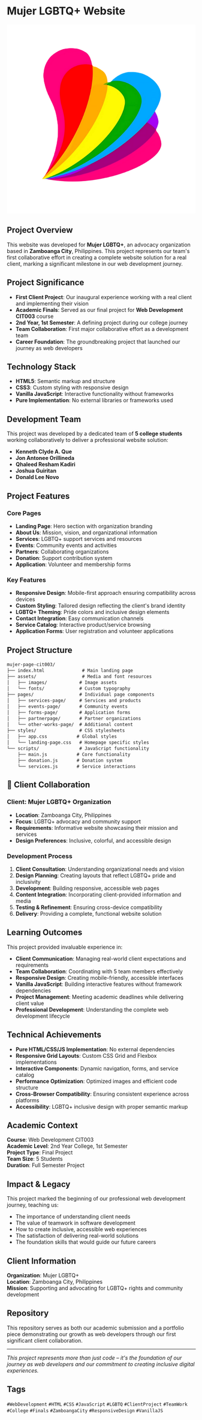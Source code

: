 # Mujer LGBTQ+ Website

![Mujer Logo](assets/images/global/logo2.png)

## Project Overview

This website was developed for **Mujer LGBTQ+**, an advocacy organization based in **Zamboanga City**, Philippines. This project represents our team's first collaborative effort in creating a complete website solution for a real client, marking a significant milestone in our web development journey.

## Project Significance

- **First Client Project**: Our inaugural experience working with a real client and implementing their vision
- **Academic Finals**: Served as our final project for **Web Development CIT003** course
- **2nd Year, 1st Semester**: A defining project during our college journey
- **Team Collaboration**: First major collaborative effort as a development team
- **Career Foundation**: The groundbreaking project that launched our journey as web developers

## Technology Stack

- **HTML5**: Semantic markup and structure
- **CSS3**: Custom styling with responsive design
- **Vanilla JavaScript**: Interactive functionality without frameworks
- **Pure Implementation**: No external libraries or frameworks used

## Development Team

This project was developed by a dedicated team of **5 college students** working collaboratively to deliver a professional website solution:

- **Kenneth Clyde A. Que**
- **Jon Antonee Orillineda**
- **Qhaleed Resham Kadiri**
- **Joshua Guiritan**
- **Donald Lee Novo**

## Project Features

### Core Pages

- **Landing Page**: Hero section with organization branding
- **About Us**: Mission, vision, and organizational information
- **Services**: LGBTQ+ support services and resources
- **Events**: Community events and activities
- **Partners**: Collaborating organizations
- **Donation**: Support contribution system
- **Application**: Volunteer and membership forms

### Key Features

- **Responsive Design**: Mobile-first approach ensuring compatibility across devices
- **Custom Styling**: Tailored design reflecting the client's brand identity
- **LGBTQ+ Theming**: Pride colors and inclusive design elements
- **Contact Integration**: Easy communication channels
- **Service Catalog**: Interactive product/service browsing
- **Application Forms**: User registration and volunteer applications

## Project Structure

```
mujer-page-cit003/
├── index.html              # Main landing page
├── assets/                 # Media and font resources
│   ├── images/            # Image assets
│   └── fonts/             # Custom typography
├── pages/                 # Individual page components
│   ├── services-page/     # Services and products
│   ├── events-page/       # Community events
│   ├── forms-page/        # Application forms
│   ├── partnerpage/       # Partner organizations
│   └── other-works-page/  # Additional content
├── styles/                # CSS stylesheets
│   ├── app.css           # Global styles
│   └── landing-page.css   # Homepage specific styles
└── scripts/               # JavaScript functionality
    ├── main.js           # Core functionality
    ├── donation.js       # Donation system
    └── services.js       # Service interactions
```

## 🌟 Client Collaboration

### Client: Mujer LGBTQ+ Organization

- **Location**: Zamboanga City, Philippines
- **Focus**: LGBTQ+ advocacy and community support
- **Requirements**: Informative website showcasing their mission and services
- **Design Preferences**: Inclusive, colorful, and accessible design

### Development Process

1. **Client Consultation**: Understanding organizational needs and vision
2. **Design Planning**: Creating layouts that reflect LGBTQ+ pride and inclusivity
3. **Development**: Building responsive, accessible web pages
4. **Content Integration**: Incorporating client-provided information and media
5. **Testing & Refinement**: Ensuring cross-device compatibility
6. **Delivery**: Providing a complete, functional website solution

## Learning Outcomes

This project provided invaluable experience in:

- **Client Communication**: Managing real-world client expectations and requirements
- **Team Collaboration**: Coordinating with 5 team members effectively
- **Responsive Design**: Creating mobile-friendly, accessible interfaces
- **Vanilla JavaScript**: Building interactive features without framework dependencies
- **Project Management**: Meeting academic deadlines while delivering client value
- **Professional Development**: Understanding the complete web development lifecycle

## Technical Achievements

- **Pure HTML/CSS/JS Implementation**: No external dependencies
- **Responsive Grid Layouts**: Custom CSS Grid and Flexbox implementations
- **Interactive Components**: Dynamic navigation, forms, and service catalog
- **Performance Optimization**: Optimized images and efficient code structure
- **Cross-Browser Compatibility**: Ensuring consistent experience across platforms
- **Accessibility**: LGBTQ+ inclusive design with proper semantic markup

## Academic Context

**Course**: Web Development CIT003  
**Academic Level**: 2nd Year College, 1st Semester  
**Project Type**: Final Project  
**Team Size**: 5 Students  
**Duration**: Full Semester Project

## Impact & Legacy

This project marked the beginning of our professional web development journey, teaching us:

- The importance of understanding client needs
- The value of teamwork in software development
- How to create inclusive, accessible web experiences
- The satisfaction of delivering real-world solutions
- The foundation skills that would guide our future careers

## Client Information

**Organization**: Mujer LGBTQ+  
**Location**: Zamboanga City, Philippines  
**Mission**: Supporting and advocating for LGBTQ+ rights and community development

## Repository

This repository serves as both our academic submission and a portfolio piece demonstrating our growth as web developers through our first significant client collaboration.

---

_This project represents more than just code – it's the foundation of our journey as web developers and our commitment to creating inclusive digital experiences._

## Tags

`#WebDevelopment` `#HTML` `#CSS` `#JavaScript` `#LGBTQ` `#ClientProject` `#TeamWork` `#College` `#Finals` `#ZamboangaCity` `#ResponsiveDesign` `#VanillaJS`
